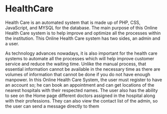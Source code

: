 # HealthCare

Health Care is an automated system that is made up of PHP, CSS, JavaScript, and MYSQL for the database. The main purpose of this Online Health Care system is to help improve and optimize all the processes within the institution. This Online Health Care system has two sides, an admin and a user.

As technology advances nowadays, it is also important for the health care systems to automate all the processes which will help improve customer service and reduce the waiting time. Unlike the manual process, that essential information cannot be available in the necessary time as there are volumes of information that cannot be done if you do not have enough manpower. In this Online Health Care System, the user must register to have an account so; he can book an appointment and can get locations of the nearest hospitals with their respected names. The user also has the ability to see on the Home page different doctors assigned in the hospital along with their professions. They can also view the contact list of the admin, so the user can send a message directly to them

